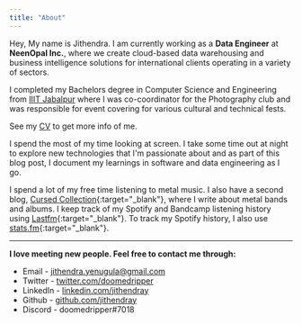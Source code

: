 ```yaml
---
title: "About"
---
```


Hey, My  name is Jithendra. I am currently working as a **Data Engineer** at **NeenOpal Inc.**, where we create cloud-based data warehousing and business intelligence solutions for international clients operating in a variety of sectors.

I completed my Bachelors degree in Computer Science and Engineering from [IIIT Jabalpur](http://cse.iiitdmj.ac.in/) where I was co-coordinator for the Photography club and was responsible for event covering for various cultural and technical fests.


See my [CV](https://jithendray.github.io/cv) to get more info of me.



I spend the most of my time looking at screen. I take some time out at night to explore new technologies that I'm passionate about and as part of this blog post, I document my learnings in software and data engineering as I go.


I spend a lot of my free time listening to metal music. I also have a second blog, [Cursed Collection](https://cursedcollection.github.io/){:target="_blank"}, where I write about metal bands and albums. I keep track of my Spotify and Bandcamp listening history using [Lastfm](https://www.last.fm/user/Jithendray){:target="_blank"}. To track my Spotify history, I also use [stats.fm](https://stats.fm/doomedripper){:target="_blank"}.

 
<!--I am currently building a habit of reading. I track my reading on [goodreads](https://www.goodreads.com/user/show/94896307-jithendra-yenugula).-->

***



**I love meeting new people. Feel free to contact me through:**

- Email - [jithendra.yenugula@gmail.com](mailto:jithendra.yenugula@gmail.com)
- Twitter - [twitter.com/doomedripper](https://twitter.com/doomedripper)
- LinkedIn - [linkedin.com/jithendray](https://www.linkedin.com/in/jithendray/)
- Github - [github.com/jithendray](https://github.com/jithendray)
- Discord - doomedripper#7018
